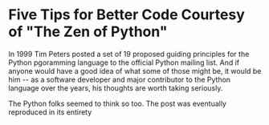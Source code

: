 # Five Tips for Better Code Courtesy of "The Zen of Python"

In 1999 Tim Peters posted a set of 19 proposed guiding principles for the Python pgoramming language to the official Python mailing list. And if anyone would have a good idea of what some of those might be, it would be him -- as a software developer and major contributor to the Python language over the years, his thoughts are worth taking seriously.

The Python folks seemed to think so too. The post was eventually reproduced in its entirety

